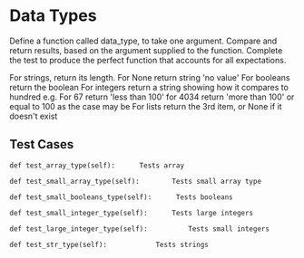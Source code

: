 # Data Types

Define a function called data_type, to take one argument. Compare and return results, based on the argument supplied to the function. Complete the test to produce the perfect function that accounts for all expectations.

 For strings, return its length.
 For None return string 'no value'
 For booleans return the boolean
 For integers return a string showing how it compares to hundred e.g. For 67 return 'less than 100' for 4034 return 'more than 100' or equal to 100 as the case may be
 For lists return the 3rd item, or None if it doesn't exist

## Test Cases

    def test_array_type(self):      Tests array

    def test_small_array_type(self):        Tests small array type

    def test_small_booleans_type(self):      Tests booleans

    def test_small_integer_type(self):      Tests large integers

    def test_large_integer_type(self):          Tests small integers

    def test_str_type(self):            Tests strings
